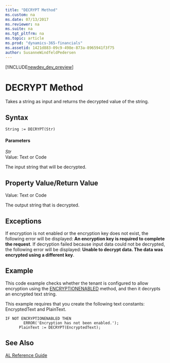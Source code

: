 ```yaml
---
title: "DECRYPT Method"
ms.custom: na
ms.date: 07/13/2017
ms.reviewer: na
ms.suite: na
ms.tgt_pltfrm: na
ms.topic: article
ms.prod: "dynamics-365-financials"
ms.assetid: 1421d883-09c9-498e-873a-8965941f3f75
author: SusanneWindfeldPedersen
---
```


[!INCLUDE[newdev_dev_preview](../includes/newdev_dev_preview.md)]

# DECRYPT Method
Takes a string as input and returns the decrypted value of the string.  

## Syntax  

```  
String := DECRYPT(Str)  
```  

#### Parameters  
 *Str*  
 Value: Text or Code  

 The input string that will be decrypted.  

## Property Value/Return Value  
 Value: Text or Code  

 The output string that is decrypted.  

## Exceptions  
 If encryption is not enabled or the encryption key does not exist, the following error will be displayed: **An encryption key is required to complete the request**. If decryption failed because input data could not be decrypted, the following error will be displayed: **Unable to decrypt data. The data was encrypted using a different key**.  

## Example  
 This code example checks whether the tenant is configured to allow encryption using the [ENCRYPTIONENABLED](devenv-encryptionenabled-method.md) method, and then it decrypts an encrypted text string.  

 This example requires that you create the following text constants: EncryptedText and PlainText.  

```  
IF NOT ENCRYPTIONENABLED THEN  
        ERROR('Encryption has not been enabled.');  
      PlainText := DECRYPT(EncryptedText);  

```  

## See Also  
    
 [AL Reference Guide](../devenv-al-reference-guide.md)
